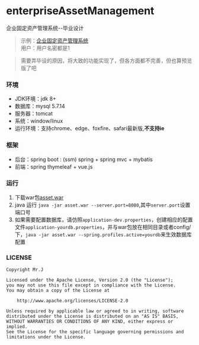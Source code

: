 # enterpriseAssetManagement
企业固定资产管理系统--毕业设计

> 示例：[企业固定资产管理系统](http://www.kurome.xin:8080/)  
用户：用户名密都是1

> 需要弄毕设的原因，将大致的功能实现了，但各方面都不完善，但也算预览版了吧

### 环境
- JDK环境：jdk 8+
- 数据库：mysql 5.7.14
- 服务器：tomcat
- 系统：window/linux
- 运行环境：支持chrome、edge、foxfire、safari最新版,**不支持ie**

### 框架
- 后台：spring boot : (ssm) spring + spring mvc + mybatis
- 前端：spring thymeleaf + vue.js

### 运行

1. 下载war包[asset.war](https://raw.githubusercontent.com/JiangTJ/enterpriseAssetManagement/master/other/asset.war)  
1. java 运行 `java -jar asset.war --server.port=8080`,其中`server.port`设置端口号
1. 如果需要配置数据库，请仿照`application-dev.properties`，创建相应的配置文件`application-yourdb.properties`，并与war包放在相同目录或者config/下，`java -jar asset.war --spring.profiles.active=yourdb`来生效数据库配置

### LICENSE
```
Copyright Mr.J

Licensed under the Apache License, Version 2.0 (the "License");
you may not use this file except in compliance with the License.
You may obtain a copy of the License at

    http://www.apache.org/licenses/LICENSE-2.0

Unless required by applicable law or agreed to in writing, software
distributed under the License is distributed on an "AS IS" BASIS,
WITHOUT WARRANTIES OR CONDITIONS OF ANY KIND, either express or implied.
See the License for the specific language governing permissions and
limitations under the License.
```

